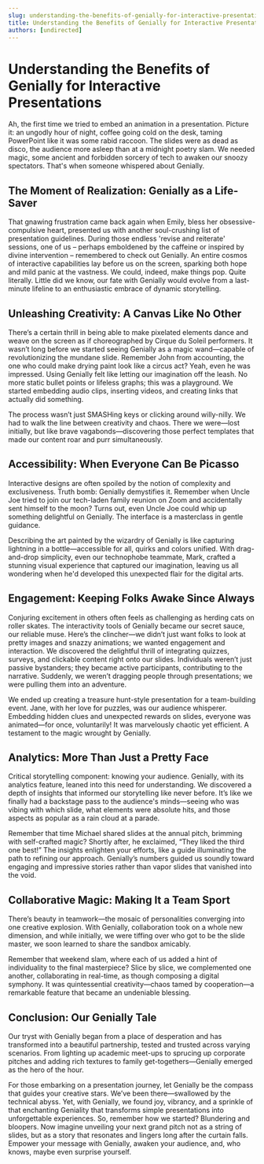 ```yaml
---
slug: understanding-the-benefits-of-genially-for-interactive-presentations
title: Understanding the Benefits of Genially for Interactive Presentations
authors: [undirected]
---
```



# Understanding the Benefits of Genially for Interactive Presentations

Ah, the first time we tried to embed an animation in a presentation. Picture it: an ungodly hour of night, coffee going cold on the desk, taming PowerPoint like it was some rabid raccoon. The slides were as dead as disco, the audience more asleep than at a midnight poetry slam. We needed magic, some ancient and forbidden sorcery of tech to awaken our snoozy spectators. That's when someone whispered about Genially.

## **The Moment of Realization: Genially as a Life-Saver**

That gnawing frustration came back again when Emily, bless her obsessive-compulsive heart, presented us with another soul-crushing list of presentation guidelines. During those endless 'revise and reiterate' sessions, one of us – perhaps emboldened by the caffeine or inspired by divine intervention – remembered to check out Genially. An entire cosmos of interactive capabilities lay before us on the screen, sparking both hope and mild panic at the vastness. We could, indeed, make things pop. Quite literally. Little did we know, our fate with Genially would evolve from a last-minute lifeline to an enthusiastic embrace of dynamic storytelling.

## **Unleashing Creativity: A Canvas Like No Other**

There’s a certain thrill in being able to make pixelated elements dance and weave on the screen as if choreographed by Cirque du Soleil performers. It wasn’t long before we started seeing Genially as a magic wand—capable of revolutionizing the mundane slide. Remember John from accounting, the one who could make drying paint look like a circus act? Yeah, even he was impressed. Using Genially felt like letting our imagination off the leash. No more static bullet points or lifeless graphs; this was a playground. We started embedding audio clips, inserting videos, and creating links that actually did something. 

The process wasn’t just SMASHing keys or clicking around willy-nilly. We had to walk the line between creativity and chaos. There we were—lost initially, but like brave vagabonds—discovering those perfect templates that made our content roar and purr simultaneously.

## **Accessibility: When Everyone Can Be Picasso**

Interactive designs are often spoiled by the notion of complexity and exclusiveness. Truth bomb: Genially demystifies it. Remember when Uncle Joe tried to join our tech-laden family reunion on Zoom and accidentally sent himself to the moon? Turns out, even Uncle Joe could whip up something delightful on Genially. The interface is a masterclass in gentle guidance.

Describing the art painted by the wizardry of Genially is like capturing lightning in a bottle—accessible for all, quirks and colors unified. With drag-and-drop simplicity, even our technophobe teammate, Mark, crafted a stunning visual experience that captured our imagination, leaving us all wondering when he'd developed this unexpected flair for the digital arts.

## **Engagement: Keeping Folks Awake Since Always**

Conjuring excitement in others often feels as challenging as herding cats on roller skates. The interactivity tools of Genially became our secret sauce, our reliable muse. Here’s the clincher—we didn’t just want folks to look at pretty images and snazzy animations; we wanted engagement and interaction. We discovered the delightful thrill of integrating quizzes, surveys, and clickable content right onto our slides. Individuals weren’t just passive bystanders; they became active participants, contributing to the narrative. Suddenly, we weren’t dragging people through presentations; we were pulling them into an adventure.

We ended up creating a treasure hunt-style presentation for a team-building event. Jane, with her love for puzzles, was our audience whisperer. Embedding hidden clues and unexpected rewards on slides, everyone was animated—for once, voluntarily! It was marvelously chaotic yet efficient. A testament to the magic wrought by Genially.

## **Analytics: More Than Just a Pretty Face**

Critical storytelling component: knowing your audience. Genially, with its analytics feature, leaned into this need for understanding. We discovered a depth of insights that informed our storytelling like never before. It’s like we finally had a backstage pass to the audience's minds—seeing who was vibing with which slide, what elements were absolute hits, and those aspects as popular as a rain cloud at a parade.

Remember that time Michael shared slides at the annual pitch, brimming with self-crafted magic? Shortly after, he exclaimed, “They liked the third one best!” The insights enlighten your efforts, like a guide illuminating the path to refining our approach. Genially’s numbers guided us soundly toward engaging and impressive stories rather than vapor slides that vanished into the void.

## **Collaborative Magic: Making It a Team Sport**

There’s beauty in teamwork—the mosaic of personalities converging into one creative explosion. With Genially, collaboration took on a whole new dimension, and while initially, we were tiffing over who got to be the slide master, we soon learned to share the sandbox amicably.

Remember that weekend slam, where each of us added a hint of individuality to the final masterpiece? Slice by slice, we complemented one another, collaborating in real-time, as though composing a digital symphony. It was quintessential creativity—chaos tamed by cooperation—a remarkable feature that became an undeniable blessing.

## **Conclusion: Our Genially Tale**

Our tryst with Genially began from a place of desperation and has transformed into a beautiful partnership, tested and trusted across varying scenarios. From lighting up academic meet-ups to sprucing up corporate pitches and adding rich textures to family get-togethers—Genially emerged as the hero of the hour.

For those embarking on a presentation journey, let Genially be the compass that guides your creative stars. We’ve been there—swallowed by the technical abyss. Yet, with Genially, we found joy, vibrancy, and a sprinkle of that enchanting Geniality that transforms simple presentations into unforgettable experiences. So, remember how we started? Blundering and bloopers. Now imagine unveiling your next grand pitch not as a string of slides, but as a story that resonates and lingers long after the curtain falls. Empower your message with Genially, awaken your audience, and, who knows, maybe even surprise yourself.